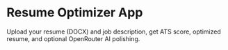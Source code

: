 # Resume Optimizer App

Upload your resume (DOCX) and job description, get ATS score, optimized resume,
and optional OpenRouter AI polishing.
